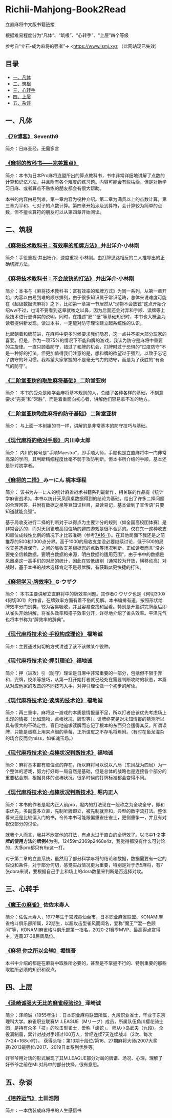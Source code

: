 # Richii-Mahjong-Book2Read

立直麻将中文版书籍链接

根据难易程度分为“凡体”、“筑根”、“心转手”、“上层”四个等级

参考自“立石-成为麻将的强者”→ <https://www.lsmj.xyz （此网站现已失效）

## 目录

- [一、凡体](#一凡体)
- [二、筑根](#二筑根)
- [三、心转手](#三心转手)
- [四、上层](#四上层)
- [五、杂谈](#五杂谈)

## 一、凡体

### [《79博客》](https://www.bilibili.com/read/readlist/rl45758) Seventh9

简介：日麻圣经，无需多言

### [《麻将的教科书——完美算点》](https://www.bilibili.com/read/readlist/rl481924)

简介：本书为日本Pro麻将连盟所出的算点教科书，书中非常详细地讲解了点数的计算和记忆方法，并且附有各个难度的练习题。内容可能会有些枯燥，但是对新学习日麻、或者算点不熟练的朋友都会有很大帮助。

本书的内容由易到难，第一章内容为役种介绍。第二章为满贯以上的点数计算，第三章为平和、七对子的点数计算。第四章开始涉及到算符，会计算较为简单的点数，但不擅长算符的朋友可以从第四章开始阅读。

## 二、筑根

### [《麻将技术教科书：有效率的和牌方法》 ](https://www.bilibili.com/read/readlist/rl480264) 井出洋介·小林刚

简介：手役重视·井出杨介，速度重视·小林刚。由打牌思路相反的二人推导出的正确切牌方法。

### [《麻将技术教科书：不会放铳的打法》 ](https://www.bilibili.com/read/readlist/rl398453) 井出洋介·小林刚

简介：本书与《麻将技术教科书：富有效率的和牌方式》为同一系列，从第一章开始，内容以由易到难的顺序排列，由于很多知识属于常识范畴，总体来说难度可能在《超级数据流麻将》之下，比如第一章第一节居然从“现物不会放铳”这点开始介绍ww不过，也请不要看到这章就嗤之以鼻，因为后面还会对弃和手顺、读牌等上级技术进行更详实的说明。同时，在描述“筋”“壁”等基础知识时，本书也大概会为读者提供新发现。读过本书，一定能对防守理论建立起系统性的认识。 

比起朝着和牌前进，在麻将中更多时候要求我们隐忍，这一点并不招大部分玩家的喜爱。但是，作为一项75%的情况下不能和牌的游戏，我认为防守是麻将中重要的主旋律。一直只顾着防守，错过了和牌的机会，打牌时过于恐惧的“过度防守“不是一种好的打法。但更加值得我们注意的是，想和牌的欲望过于强烈，以致于忘记了防守的坏习惯。我希望大家掌握的不是毫无气力的防守，而是为了获胜的”有勇气的防守“。

### [《二阶堂亚树的取胜麻将基础》 ](https://www.bilibili.com/read/readlist/rl354405) 二阶堂亚树

简介：  本书的受众是刚学会麻将基本规则的人，总结了各种各样的基础，不刻意要求“完美”和“常胜”，而是着重面向初心者，讲解他们容易拿不准的地方。

### [《二阶堂亚树取胜麻将的防守基础》 ](https://www.bilibili.com/read/readlist/rl395555) 二阶堂亚树

简介：  与上面一本树姐的书一样，讲解的是非常基本的防守技巧与基础。

### [《现代麻将的绝对手顺》 ](https://www.bilibili.com/read/readlist/rl567351) 内川幸太郎

简介： 内川的称号是“手顺Maestro”，即手顺大师，手顺也是立直麻将中一门非常高深的学问，其判断精细程度丝毫不弱于攻防判断。但本书所介绍的手顺，基本还是针对初学者。

### [《麻将的二择》 ](https://www.bilibili.com/read/readlist/rl116320) みーにん 梶本琢程

简介： 该书为みーにん的统计麻雀战术书籍系列最新作，相关联的作品有《统计学麻雀战术》。本书以统计天凤凤桌数据得到的结论为基础，给出了许多二择问题的合理回答，并附有数据之泉等豆知识栏目，易读易记，基本做到了宣传语“只要知道就能变强”。

基于局收支进行二择的判断对于以得点为主要计分的规则（如全国高校团体赛）是非常合适的，而对天凤雀魂高段位场的避四游戏是很不合适的。仅在东一这种收支和顺位成线性比例的情况下才比较准确（参考[7A16-1](https://www.bilibili.com/read/cv6022827)）。在其他局面下我还是之前推荐的500和1000点分界。高于1000的局收支差没必要继续讨论，低于500的局收支差选择保守，之间的局收支差根据您的点数等场况判断。正如读者而言“没必要完全信赖数据，要明白数据的来源，明白数据的适用范围”，由于书中的数据是凤凰桌这一高手们的对局的统计，因此在较低级别（通常较为开放，横移动高）对战时，基于本书的战术选择肯定不是最优解，有获取pt更快捷的打法。 

### [《麻将学习·牌效率》 ](https://www.bilibili.com/read/readlist/rl509592) G·ウザク

简介：  本书主要讲解立直麻将中的牌效率问题。其作者G·ウザク也是《何切300》《何切301》的作者，在牌效率方面有着不俗的见解。本书编排有道，按照形状给牌效率分门别类，较为容易吸收，并且容易查找和回看。特别是开篇讲完牌组后即从雀头开始讲解，将雀头效率和搭子效率分开，详尽地介绍了雀头效率。平泽元气也将本书称为“牌效率的辞典”。

### [《现代麻将技术论·手役构成理论》 ](https://www.bilibili.com/read/readlist/rl210185) 福地诚

简介：主要通过何切的方式讲述了该不该做某个役种。

### [《现代麻将技术论·押引理论》 ](https://www.bilibili.com/read/readlist/rl219464) 福地诚

简介：押（进攻）引（防守）理论是日麻中非常重要的一部分，包括但不限于弃和，兜牌，绞杀等技巧，从第一打开始打者就已经处在需要判断攻防的状态，本篇从对应他家的攻击的不同技巧入手，对押引理论做一个初步的解读。

### [《现代麻将技术论·读牌的技术论》 ](https://www.bilibili.com/read/readlist/rl230378) 福地诚

简介：再三重申，麻将这一游戏的本质是情报量不足，所以打者应该优先考虑场上出现的情报（比如现物，点棒状况，牌形等）。读牌终究是对未知情报的猜测所以具有很大的不确定性，盲目地追求读牌而忘记了根本的东西只会适得其反。所谓读牌，只能是蛋糕上用来点缀的草莓，正所谓皮之不存毛将焉附。（有时在鱼龙混杂的场合反而会miss，如雀魂玉场。）

### [《现代麻将技术论·点棒状况判断技术》](https://www.bilibili.com/read/readlist/rl244486) 福地诚

简介：麻将基本都有顺位点的存在，所以麻将可以说以八局（东风战为四局）为一个整体的游戏，努力打好每一局自然是基础，但是总体的战略也是连接各个部分的重要粘合剂，根据具体的点棒状况，很多时候的打牌标准都会变得不同。

### [《现代麻将技术论·点棒状况判断技术》](https://www.bilibili.com/read/readlist/rl244486) 堀内正人

简介：本书的作者是堀内正人前pro，堀内的打法现在一般称之为全攻全守，即和率优先，多副露多立直，先制听牌即立，被先制就弃和，典型的数字流打法。整体看来还是比较偏入门的书，令外本书可能跟偏重雀庄雀士，更侧重争一，并且有对祝仪部分的讨论。

就我个人而言，我并不欣赏他的打法，有点太过于直白的全牌效了。以书中**1-2 字牌的使用方法**的**牌例4**为例，12459m2369p2468s4z，我觉得都没有什么可讨论的，大多pro都只有9p这一打。

对于第二章的立直系统，虽然用了部分科学麻将的结论和数据，数据需要有一定的假设和条件，对于部分何切，感觉实战情况更为重要，特别是对于赤5麻将，有7张dora来说，要根据自己手上和场上的dora数量来判断是否选择对攻。



## 三、心转手

### [《魔王の麻雀》](https://www.bilibili.com/read/readlist/rl680913) 佐佐木寿人

简介：佐佐木寿人，1977年生于宫城县仙台市，日本职业麻雀联盟、KONAMI麻雀格斗俱乐部所属，22期生，以超攻击型雀风而闻名，爱称“魔王”“混一色顾问”等，KONAMI麻雀格斗俱乐部第一指名，2020-21赛季MVP、最高得点赏得主，连霸37·38届凤凰位。

### [《麻将 你之所以会输》](https://www.bilibili.com/read/readlist/rl631798) 堀慎吾

本书中介绍的都是在麻将中取胜所必要的，甚至是不掌握不行的、特别重要的那些取胜所必须的知识和观点。



## 四、上层

### [《泽崎诚强大无比的麻雀经验论》](https://www.bilibili.com/read/readlist/rl339462) 泽崎诚

简介：泽崎诚（1955年⽣）：⽇本职业麻将联盟所属，九段职业雀⼠，毕业于东京理科⼤学。麻雀职业联赛M .LEAGUE（Mリーグ）成员，所属队伍⻆川樱花骑⼠团，是持有众多「技」的攻击型雀⼠，爱称「蝮蛇」。 师从⼩岛武夫（九段）。全役满制霸，累计对战对⼿超过100万⼈，曾经连续7天连续战⽃（2次、每次7×24=168⼩时）。 获得头衔：第13期十段位/第16、27期麻将大师/2007大奖赛/2013最强位/2017、2019日本系列优胜等。

好爷爷用对话的形式展现了其M.LEAGUE部分对局的牌谱、场况、心理，理解了好爷爷之前在ML对局中的部分抉择，很有意思。



## 五、杂谈

### [《培养运气》](https://www.bilibili.com/read/readlist/rl329524) 土田浩翔

简介：一本伪装成麻将书的人生感悟书
